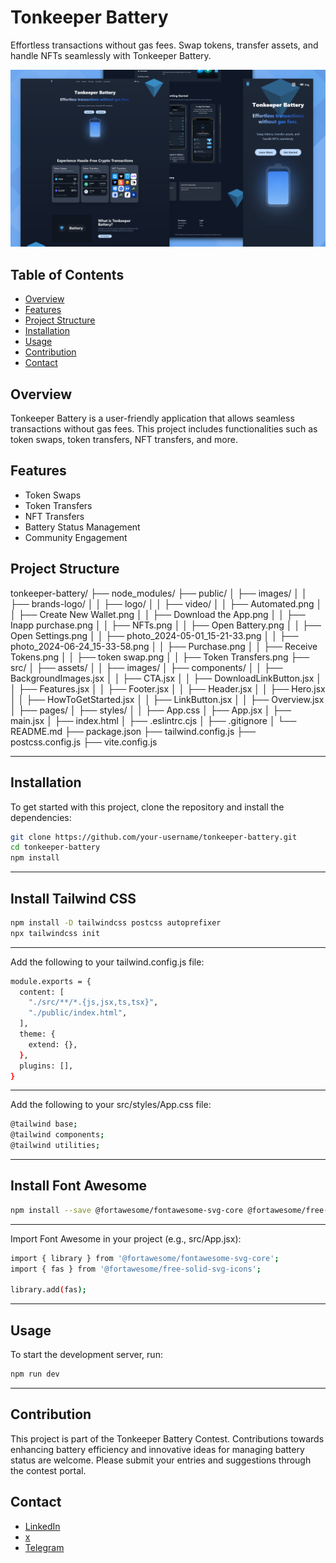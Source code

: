 # Tonkeeper Battery

Effortless transactions without gas fees. Swap tokens, transfer assets, and handle NFTs seamlessly with Tonkeeper Battery.

![Tonkeeper Battery Screenshot](src/assets/images/Toonkeeper-battery-screenshot.png)

## Table of Contents

- [Overview](#overview)
- [Features](#features)
- [Project Structure](#project-structure)
- [Installation](#installation)
- [Usage](#usage)
- [Contribution](#contribution)
- [Contact](#contact)

## Overview

Tonkeeper Battery is a user-friendly application that allows seamless transactions without gas fees. This project includes functionalities such as token swaps, token transfers, NFT transfers, and more.

## Features

- Token Swaps
- Token Transfers
- NFT Transfers
- Battery Status Management
- Community Engagement

## Project Structure

tonkeeper-battery/
├── node_modules/
├── public/
│ ├── images/
│ │ ├── brands-logo/
│ │ ├── logo/
│ │ ├── video/
│ │ ├── Automated.png
│ │ ├── Create New Wallet.png
│ │ ├── Download the App.png
│ │ ├── Inapp purchase.png
│ │ ├── NFTs.png
│ │ ├── Open Battery.png
│ │ ├── Open Settings.png
│ │ ├── photo_2024-05-01_15-21-33.png
│ │ ├── photo_2024-06-24_15-33-58.png
│ │ ├── Purchase.png
│ │ ├── Receive Tokens.png
│ │ ├── token swap.png
│ │ ├── Token Transfers.png
├── src/
│ ├── assets/
│ │ ├── images/
│ ├── components/
│ │ ├── BackgroundImages.jsx
│ │ ├── CTA.jsx
│ │ ├── DownloadLinkButton.jsx
│ │ ├── Features.jsx
│ │ ├── Footer.jsx
│ │ ├── Header.jsx
│ │ ├── Hero.jsx
│ │ ├── HowToGetStarted.jsx
│ │ ├── LinkButton.jsx
│ │ ├── Overview.jsx
│ ├── pages/
│ ├── styles/
│ │ ├── App.css
│ ├── App.jsx
│ ├── main.jsx
│ ├── index.html
│ ├── .eslintrc.cjs
│ ├── .gitignore
│ └── README.md
├── package.json
├── tailwind.config.js
├── postcss.config.js
├── vite.config.js

---


## Installation

To get started with this project, clone the repository and install the dependencies:

```bash
git clone https://github.com/your-username/tonkeeper-battery.git
cd tonkeeper-battery
npm install
```

---

## Install Tailwind CSS

```bash
npm install -D tailwindcss postcss autoprefixer
npx tailwindcss init
```

---

Add the following to your tailwind.config.js file:

```bash
module.exports = {
  content: [
    "./src/**/*.{js,jsx,ts,tsx}",
    "./public/index.html",
  ],
  theme: {
    extend: {},
  },
  plugins: [],
}
```

---

Add the following to your src/styles/App.css file:

```bash
@tailwind base;
@tailwind components;
@tailwind utilities;
```

---

## Install Font Awesome

```bash
npm install --save @fortawesome/fontawesome-svg-core @fortawesome/free-solid-svg-icons @fortawesome/react-fontawesome
```

---

Import Font Awesome in your project (e.g., src/App.jsx):

```bash
import { library } from '@fortawesome/fontawesome-svg-core';
import { fas } from '@fortawesome/free-solid-svg-icons';

library.add(fas);

```

---

## Usage

To start the development server, run:

```bash
npm run dev
```

---

## Contribution

This project is part of the Tonkeeper Battery Contest. Contributions towards enhancing battery efficiency and innovative ideas for managing battery status are welcome. Please submit your entries and suggestions through the contest portal.

## Contact

- [LinkedIn](https://www.linkedin.com/in/upovibe/)
- [x](https://www.x.com/upovibe/)
- [Telegram](https://t.me/upovibe)
